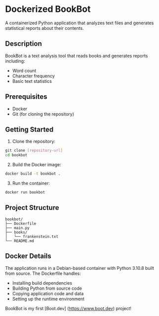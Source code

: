 # Dockerized BookBot

A containerized Python application that analyzes text files and generates statistical reports about their contents.

## Description

BookBot is a text analysis tool that reads books and generates reports including:
- Word count
- Character frequency
- Basic text statistics

## Prerequisites

- Docker
- Git (for cloning the repository)

## Getting Started

1. Clone the repository:
```bash
git clone [repository-url]
cd bookbot
```

2. Build the Docker image:
```bash
docker build -t bookbot .
```

3.  Run the container:
```bash
docker run bookbot
```

## Project Structure
```plaintext
bookbot/
├── Dockerfile
├── main.py
├── books/
│   └── frankenstein.txt
└── README.md
```

## Docker Details

The application runs in a Debian-based container with Python 3.10.8 built from source. The Dockerfile handles:

-   Installing build dependencies
-   Building Python from source code
-   Copying application code and data
-   Setting up the runtime environment

BookBot is my first [Boot.dev] (https://www.boot.dev) project!
